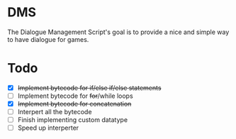# DMS
The Dialogue Management Script's goal is to provide a nice and simple way to have dialogue for games. 

# Todo
- [X] ~~Implement bytecode for if/else if/else statements~~
- [ ] Implement bytecode for ~~for~~/while loops
- [X] ~~Implement bytecode for concatenation~~
- [ ] Interpert all the bytecode
- [ ] Finish implementing custom datatype
- [ ] Speed up interperter